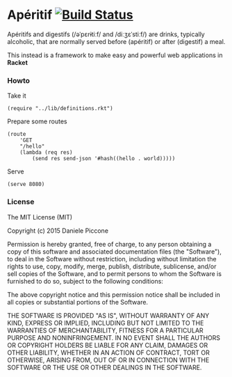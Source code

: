 # Apéritif [![Build Status](https://travis-ci.org/dpiccone/aperetif.svg?branch=master)](https://travis-ci.org/dpiccone/aperetif)

Apéritifs and digestifs (/əˈpɛrɨtiːf/ and /diːʒɛˈstiːf/) are drinks, typically alcoholic, that are normally served before (apéritif) or after (digestif) a meal.

This instead is a framework to make easy and powerful web applications in **Racket**

### Howto

Take it

```
(require "../lib/definitions.rkt")
```

Prepare some routes

```
(route
    'GET
    "/hello"
    (lambda (req res)
        (send res send-json '#hash((hello . world)))))
```

Serve

```
(serve 8080)
```

### License

The MIT License (MIT)

Copyright (c) 2015 Daniele Piccone

Permission is hereby granted, free of charge, to any person obtaining a copy
of this software and associated documentation files (the "Software"), to deal
in the Software without restriction, including without limitation the rights
to use, copy, modify, merge, publish, distribute, sublicense, and/or sell
copies of the Software, and to permit persons to whom the Software is
furnished to do so, subject to the following conditions:

The above copyright notice and this permission notice shall be included in
all copies or substantial portions of the Software.

THE SOFTWARE IS PROVIDED "AS IS", WITHOUT WARRANTY OF ANY KIND, EXPRESS OR
IMPLIED, INCLUDING BUT NOT LIMITED TO THE WARRANTIES OF MERCHANTABILITY,
FITNESS FOR A PARTICULAR PURPOSE AND NONINFRINGEMENT. IN NO EVENT SHALL THE
AUTHORS OR COPYRIGHT HOLDERS BE LIABLE FOR ANY CLAIM, DAMAGES OR OTHER
LIABILITY, WHETHER IN AN ACTION OF CONTRACT, TORT OR OTHERWISE, ARISING FROM,
OUT OF OR IN CONNECTION WITH THE SOFTWARE OR THE USE OR OTHER DEALINGS IN
THE SOFTWARE.

